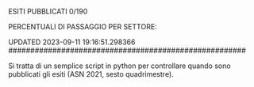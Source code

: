 ESITI PUBBLICATI 0/190 

PERCENTUALI DI PASSAGGIO PER SETTORE:

UPDATED 2023-09-11 19:16:51.298366
###################################################### 

Si tratta di un semplice script in python per controllare quando sono pubblicati gli esiti (ASN 2021, sesto quadrimestre).

